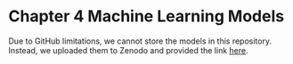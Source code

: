 # Chapter 4 Machine Learning Models

Due to GitHub limitations, we cannot store the models in this repository. Instead, we uploaded them to Zenodo and provided the link [here](https://zenodo.org/record/7513974).

